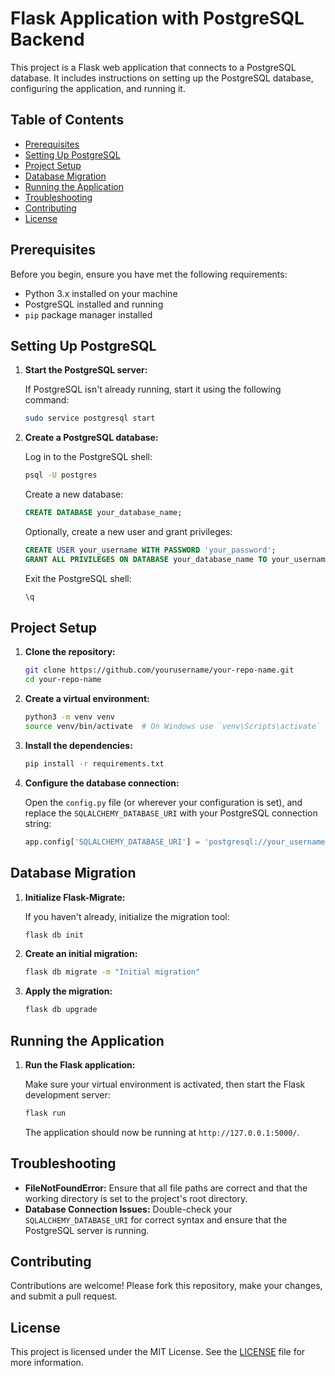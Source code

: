 
# Flask Application with PostgreSQL Backend

This project is a Flask web application that connects to a PostgreSQL database. It includes instructions on setting up the PostgreSQL database, configuring the application, and running it.

## Table of Contents

- [Prerequisites](#prerequisites)
- [Setting Up PostgreSQL](#setting-up-postgresql)
- [Project Setup](#project-setup)
- [Database Migration](#database-migration)
- [Running the Application](#running-the-application)
- [Troubleshooting](#troubleshooting)
- [Contributing](#contributing)
- [License](#license)

## Prerequisites

Before you begin, ensure you have met the following requirements:

- Python 3.x installed on your machine
- PostgreSQL installed and running
- `pip` package manager installed

## Setting Up PostgreSQL

1. **Start the PostgreSQL server:**

   If PostgreSQL isn't already running, start it using the following command:
   
   ```bash
   sudo service postgresql start
   ```

2. **Create a PostgreSQL database:**

   Log in to the PostgreSQL shell:

   ```bash
   psql -U postgres
   ```

   Create a new database:

   ```sql
   CREATE DATABASE your_database_name;
   ```

   Optionally, create a new user and grant privileges:

   ```sql
   CREATE USER your_username WITH PASSWORD 'your_password';
   GRANT ALL PRIVILEGES ON DATABASE your_database_name TO your_username;
   ```

   Exit the PostgreSQL shell:

   ```sql
   \q
   ```

## Project Setup

1. **Clone the repository:**

   ```bash
   git clone https://github.com/yourusername/your-repo-name.git
   cd your-repo-name
   ```

2. **Create a virtual environment:**

   ```bash
   python3 -m venv venv
   source venv/bin/activate  # On Windows use `venv\Scripts\activate`
   ```

3. **Install the dependencies:**

   ```bash
   pip install -r requirements.txt
   ```

4. **Configure the database connection:**

   Open the `config.py` file (or wherever your configuration is set), and replace the `SQLALCHEMY_DATABASE_URI` with your PostgreSQL connection string:

   ```python
   app.config['SQLALCHEMY_DATABASE_URI'] = 'postgresql://your_username:your_password@localhost/your_database_name'
   ```

## Database Migration

1. **Initialize Flask-Migrate:**

   If you haven't already, initialize the migration tool:

   ```bash
   flask db init
   ```

2. **Create an initial migration:**

   ```bash
   flask db migrate -m "Initial migration"
   ```

3. **Apply the migration:**

   ```bash
   flask db upgrade
   ```

## Running the Application

1. **Run the Flask application:**

   Make sure your virtual environment is activated, then start the Flask development server:

   ```bash
   flask run
   ```

   The application should now be running at `http://127.0.0.1:5000/`.

## Troubleshooting

- **FileNotFoundError:** Ensure that all file paths are correct and that the working directory is set to the project's root directory.
- **Database Connection Issues:** Double-check your `SQLALCHEMY_DATABASE_URI` for correct syntax and ensure that the PostgreSQL server is running.

## Contributing

Contributions are welcome! Please fork this repository, make your changes, and submit a pull request.

## License

This project is licensed under the MIT License. See the [LICENSE](LICENSE) file for more information.

